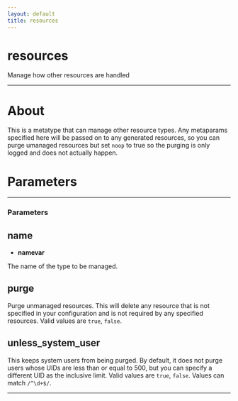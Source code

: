```yaml
---
layout: default
title: resources
---
```


resources
=========

Manage how other resources are handled

* * *

About
=======

This is a metatype that can manage other resource types. Any
metaparams specified here will be passed on to any generated
resources, so you can purge umanaged resources but set `noop` to
true so the purging is only logged and does not actually happen.

Parameters
=======

* * *

### Parameters

## name

-   **namevar**

The name of the type to be managed.

## purge

Purge unmanaged resources. This will delete any resource that is
not specified in your configuration and is not required by any
specified resources. Valid values are `true`, `false`.

## unless\_system\_user

This keeps system users from being purged. By default, it does not
purge users whose UIDs are less than or equal to 500, but you can
specify a different UID as the inclusive limit. Valid values are
`true`, `false`. Values can match `/^\d+$/`.


* * * * *

